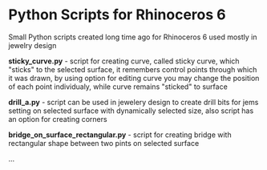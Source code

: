 # Python Scripts for Rhinoceros 6
Small Python scripts created long time ago for Rhinoceros 6 used mostly in jewelry design

**sticky_curve.py** - script for creating curve, called sticky curve, which "sticks" to the selected surface, it remembers control points through which it was drawn, 
by using option for editing curve you may change the position of each point individualy, while curve remains "sticked" to surface

**drill_a.py** - script can be used in jewelery design to create drill bits for jems setting on selected surface with dynamically selected size, 
also script has an option for creating corners

**bridge_on_surface_rectangular.py** - script for creating bridge with rectangular shape between two pints on selected surface

...
